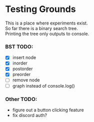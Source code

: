 # Testing Grounds

This is a place where experiments exist.  
So far there is a binary search tree.  
Printing the tree only outputs to console.  

### BST TODO:
- [x] insert node
- [x] inorder
- [x] postorder
- [x] preorder
- [ ] remove node
- [ ] graph instead of console.log()

### Other TODO:
- figure out a button clicking feature
- fix discord auth?